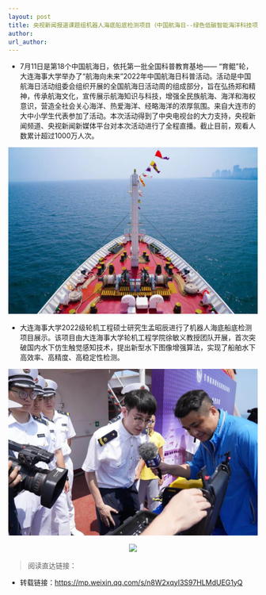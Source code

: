```yaml
---
layout: post
title: 央视新闻报道课题组机器人海底船底检测项目（中国航海日--绿色低碳智能海洋科技项目展示）
author: 
url_author: 
---
```


-  7月11日是第18个中国航海日，依托第一批全国科普教育基地—— “育鲲”轮，大连海事大学举办了“航海向未来”2022年中国航海日科普活动。活动是中国航海日活动组委会组织开展的全国航海日活动周的组成部分，旨在弘扬郑和精神，传承航海文化，宣传展示航海知识与科技，增强全民族航海、海洋和海权意识，营造全社会关心海洋、热爱海洋、经略海洋的浓厚氛围。来自大连市的大中小学生代表参加了活动。本次活动得到了中央电视台的大力支持，央视新闻频道、央视新闻新媒体平台对本次活动进行了全程直播。截止目前，观看人数累计超过1000万人次。

<p style="text-align:center;" >
<img src="/lab_images/news/hhr_1.jpeg" style=" width:600px;"><b></b>
</p>

- 大连海事大学2022级轮机工程硕士研究生孟昭辰进行了机器人海底船底检测项目展示。该项目由大连海事大学轮机工程学院徐敏义教授团队开展，首次突破国内水下仿生触觉感知技术，提出新型水下图像增强算法，实现了船舶水下高效率、高精度、高稳定性检测。

<p style="text-align:center;" >
<img src="/lab_images/news/hhr_2.jpeg" style=" width:600px;"><b></b>
</p>

<p style="text-align:center;" >
<img src="/lab_images/news/hhr_1、3.jpeg" style=" width:600px;"><b></b>
</p>



> 阅读直达链接：

- 转载链接：https://mp.weixin.qq.com/s/n8W2xqyI3S97HLMdUEG1yQ
